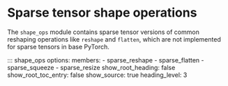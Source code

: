 # Sparse tensor shape operations

The `shape_ops` module contains sparse tensor versions of common reshaping operations like `reshape` and `flatten`, which are not implemented for sparse tensors in base PyTorch.

::: shape_ops
    options:
        members:
            - sparse_reshape
            - sparse_flatten
            - sparse_squeeze
            - sparse_resize
        show_root_heading: false
        show_root_toc_entry: false
        show_source: true
        heading_level: 3